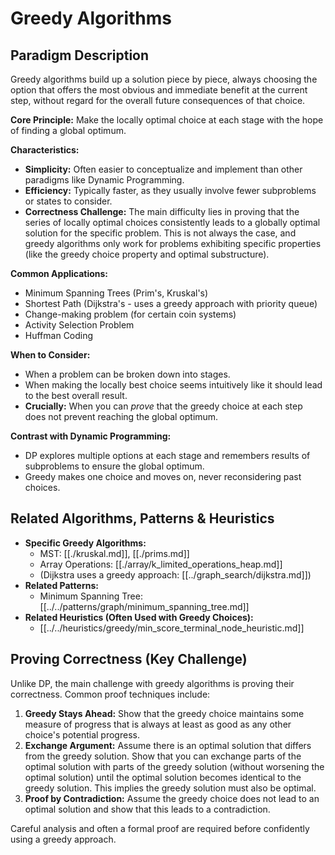 # Greedy Algorithms

## Paradigm Description

Greedy algorithms build up a solution piece by piece, always choosing the option that offers the most obvious and immediate benefit at the current step, without regard for the overall future consequences of that choice.

**Core Principle:** Make the locally optimal choice at each stage with the hope of finding a global optimum.

**Characteristics:**
*   **Simplicity:** Often easier to conceptualize and implement than other paradigms like Dynamic Programming.
*   **Efficiency:** Typically faster, as they usually involve fewer subproblems or states to consider.
*   **Correctness Challenge:** The main difficulty lies in proving that the series of locally optimal choices consistently leads to a globally optimal solution for the specific problem. This is not always the case, and greedy algorithms only work for problems exhibiting specific properties (like the greedy choice property and optimal substructure).

**Common Applications:**
*   Minimum Spanning Trees (Prim's, Kruskal's)
*   Shortest Path (Dijkstra's - uses a greedy approach with priority queue)
*   Change-making problem (for certain coin systems)
*   Activity Selection Problem
*   Huffman Coding

**When to Consider:**
*   When a problem can be broken down into stages.
*   When making the locally best choice seems intuitively like it should lead to the best overall result.
*   **Crucially:** When you can *prove* that the greedy choice at each step does not prevent reaching the global optimum.

**Contrast with Dynamic Programming:**
*   DP explores multiple options at each stage and remembers results of subproblems to ensure the global optimum.
*   Greedy makes one choice and moves on, never reconsidering past choices.

## Related Algorithms, Patterns & Heuristics

*   **Specific Greedy Algorithms:**
    *   MST: [[./kruskal.md]], [[./prims.md]]
    *   Array Operations: [[./array/k_limited_operations_heap.md]]
    *   (Dijkstra uses a greedy approach: [[../graph_search/dijkstra.md]])
*   **Related Patterns:**
    *   Minimum Spanning Tree: [[../../patterns/graph/minimum_spanning_tree.md]]
*   **Related Heuristics (Often Used with Greedy Choices):**
    *   [[../../heuristics/greedy/min_score_terminal_node_heuristic.md]]

## Proving Correctness (Key Challenge)

Unlike DP, the main challenge with greedy algorithms is proving their correctness. Common proof techniques include:

1.  **Greedy Stays Ahead:** Show that the greedy choice maintains some measure of progress that is always at least as good as any other choice's potential progress.
2.  **Exchange Argument:** Assume there is an optimal solution that differs from the greedy solution. Show that you can exchange parts of the optimal solution with parts of the greedy solution (without worsening the optimal solution) until the optimal solution becomes identical to the greedy solution. This implies the greedy solution must also be optimal.
3.  **Proof by Contradiction:** Assume the greedy choice does not lead to an optimal solution and show that this leads to a contradiction.

Careful analysis and often a formal proof are required before confidently using a greedy approach. 